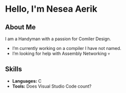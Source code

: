 # Hello, I'm Nesea Aerik

## About Me
I am a Handyman with a passion for Comiler Design.

-  I’m currently working on a compiler I have not named.
-  I’m looking for help with Assembly Networking 💀

## Skills
- **Languages:** C
- **Tools:** Does Visual Studio Code count?

